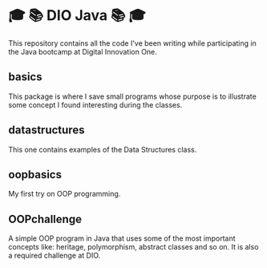 # :mortar_board: :books: DIO Java :books: :mortar_board:
This repository contains all the code I've
been writing while participating in the Java
bootcamp at Digital Innovation One.

## basics 
This package is where I save small programs 
whose purpose is to illustrate some concept 
I found interesting during the classes. 

## datastructures
This one contains examples of the Data Structures class.

## oopbasics
My first try on OOP programming. 

## OOPchallenge
A simple OOP program in Java that uses some of the most important concepts like: heritage, polymorphism, abstract classes and so on. It is also a required challenge at DIO.